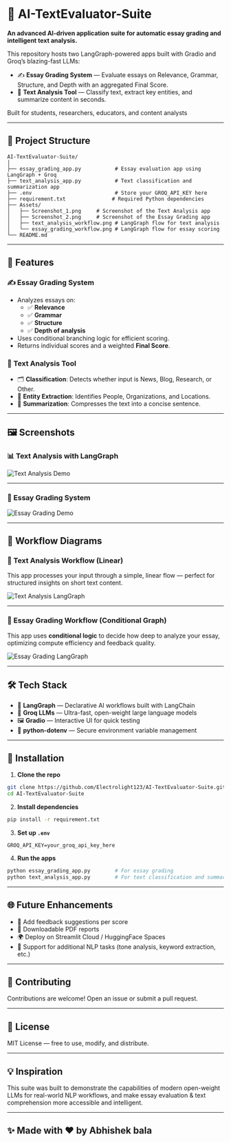 # 🧠 AI-TextEvaluator-Suite

**An advanced AI-driven application suite for automatic essay grading and intelligent text analysis.**

This repository hosts two LangGraph-powered apps built with Gradio and Groq’s blazing-fast LLMs:

- ✍️ **Essay Grading System** — Evaluate essays on Relevance, Grammar, Structure, and Depth with an aggregated Final Score.
- 🧾 **Text Analysis Tool** — Classify text, extract key entities, and summarize content in seconds.

Built for students, researchers, educators, and content analysts

---

## 📂 Project Structure

```
AI-TextEvaluator-Suite/
│
├── essay_grading_app.py           # Essay evaluation app using LangGraph + Groq
├── text_analysis_app.py           # Text classification and summarization app
├── .env                           # Store your GROQ_API_KEY here
├── requirement.txt               # Required Python dependencies
├── Assets/
│   ├── Screenshot_1.png     # Screenshot of the Text Analysis app
│   ├── Screenshot_2.png     # Screenshot of the Essay Grading app
│   ├── text_analysis_workflow.png # LangGraph flow for text analysis
│   └── essay_grading_workflow.png # LangGraph flow for essay scoring
└── README.md                      
```

---

## 🧪 Features

### ✍️ Essay Grading System
- Analyzes essays on:
  - ✅ **Relevance**
  - ✅ **Grammar**
  - ✅ **Structure**
  - ✅ **Depth of analysis**
- Uses conditional branching logic for efficient scoring.
- Returns individual scores and a weighted **Final Score**.

### 🧾 Text Analysis Tool
- 🗂 **Classification**: Detects whether input is News, Blog, Research, or Other.
- 🧠 **Entity Extraction**: Identifies People, Organizations, and Locations.
- 📄 **Summarization**: Compresses the text into a concise sentence.

---

## 🖼️ Screenshots

### 📊 Text Analysis with LangGraph
![Text Analysis Demo](Assets/Screenshot_1.png)

---

### 📝 Essay Grading System
![Essay Grading Demo](Assets/Screenshot_2.png)

---

## 🧭 Workflow Diagrams

### 🔄 Text Analysis Workflow (Linear)

This app processes your input through a simple, linear flow — perfect for structured insights on short text content.

![Text Analysis LangGraph](Assets/text_analysis_workflow.png)

---

### 🧠 Essay Grading Workflow (Conditional Graph)

This app uses **conditional logic** to decide how deep to analyze your essay, optimizing compute efficiency and feedback quality.

![Essay Grading LangGraph](Assets/essay_grading_workflow.png)

---

## 🛠️ Tech Stack

- 🧩 **LangGraph** — Declarative AI workflows built with LangChain
- 🧠 **Groq LLMs** — Ultra-fast, open-weight large language models
- 🖼️ **Gradio** — Interactive UI for quick testing
- 🔐 **python-dotenv** — Secure environment variable management

---

## 🔧 Installation

1. **Clone the repo**
```bash
git clone https://github.com/Electrolight123/AI-TextEvaluator-Suite.git
cd AI-TextEvaluator-Suite
```

2. **Install dependencies**
```bash
pip install -r requirement.txt
```

3. **Set up `.env`**
```env
GROQ_API_KEY=your_groq_api_key_here
```

4. **Run the apps**
```bash
python essay_grading_app.py        # For essay grading
python text_analysis_app.py        # For text classification and summary
```

---

## 🌐 Future Enhancements
- 🔄 Add feedback suggestions per score
- 🧾 Downloadable PDF reports
- 🌍 Deploy on Streamlit Cloud / HuggingFace Spaces
- 🧩 Support for additional NLP tasks (tone analysis, keyword extraction, etc.)

---

## 🤝 Contributing

Contributions are welcome! Open an issue or submit a pull request.

---

## 📄 License

MIT License — free to use, modify, and distribute.

---

## 💡 Inspiration

This suite was built to demonstrate the capabilities of modern open-weight LLMs for real-world NLP workflows, and make essay evaluation & text comprehension more accessible and intelligent.

---

## ✨ Made with ❤️ by Abhishek bala




